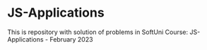 # JS-Applications
 This is repository with solution of problems in SoftUni Course: JS-Applications - February 2023

